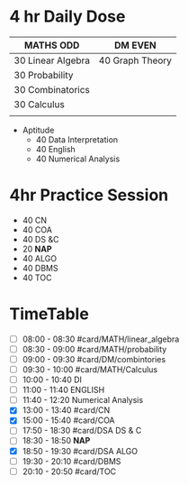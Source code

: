 # 4 hr Daily Dose
| MATHS **ODD**     | DM **EVEN**     |
| ----------------- | --------------- |
| 30 Linear Algebra | 40 Graph Theory |
| 30 Probability    |                 |
| 30 Combinatorics  |                 |
| 30 Calculus       |                 |
|                   |                 |

- Aptitude
	- 40 Data Interpretation
	- 40 English
	- 40 Numerical Analysis 

# 4hr Practice Session
- 40 CN
- 40 COA
- 40 DS &C
- 20 **NAP**
- 40 ALGO
- 40 DBMS
- 40 TOC
  
# TimeTable 
- [ ] 08:00 - 08:30 #card/MATH/linear_algebra 
- [ ] 08:30 - 09:00 #card/MATH/probability 
- [ ] 09:00 - 09:30 #card/DM/combintories 
- [ ] 09:30 - 10:00 #card/MATH/Calculus 
- [ ] 10:00 - 10:40 DI
- [ ] 11:00 - 11:40 ENGLISH
- [ ] 11:40 - 12:20 Numerical Analysis
- [x] 13:00 - 13:40 #card/CN 
- [x] 15:00 - 15:40 #card/COA
- [ ] 17:50 - 18:30 #card/DSA DS & C
- [ ] 18:30 - 18:50 **NAP**
- [x] 18:50 - 19:30 #card/DSA ALGO
- [ ] 19:30 - 20:10 #card/DBMS
- [ ] 20:10 - 20:50 #card/TOC
